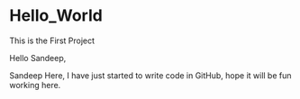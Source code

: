 # Hello_World
This is the First Project

Hello Sandeep,

Sandeep Here, I have just started to write code in GitHub, hope it will be fun working here.
